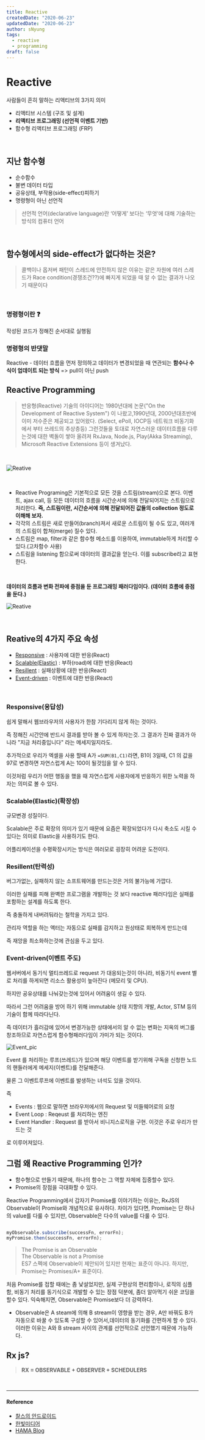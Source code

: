 ```yaml
---
title: Reactive
createdDate: "2020-06-23"
updatedDate: "2020-06-23"
author: sNyung
tags:
  - reactive
  - programming
draft: false
---
```


# Reactive

사람들이 흔히 말하는 리액티브의 3가지 의미

- 리액티브 시스템 (구조 및 설계)
- **리액티브 프로그래밍 (선언적 이벤트 기반)**
- 함수형 리액티브 프로그래밍 (FRP)

<br/>

## 지난 함수형

- 순수함수
- 불변 데이터 타입
- 공유상태, 부작용(side-effect)피하기
- 명령형이 아닌 선언적

> 선언적 언어(declarative language)란 ‘어떻게’ 보다는 ‘무엇’에 대해 기술하는 방식의 컴퓨터 언어

<br/>

## 함수형에서의 side-effect가 없다하는 것은?

> 콜백이나 옵저버 패턴이 스레드에 안전하지 않은 이유는 같은 자원에 여러 스레드가 Race condition(경쟁조건??)에 빠지게 되었을 때 알 수 없는 결과가 나오기 때문이다

<br/>

### 명령형이란 :question:

작성된 코드가 정해진 순서대로 실행됨

### 명령형의 반댓말

Reactive - 데이터 흐름을 먼저 정의하고 데이터가 변경되었을 때 연관되는 **함수나 수식이 업데이트 되는 방식** => pull이 아닌 push
<br/>

## **Reactive Programming**

> 반응형(Reactive) 기술의 아이디어는 1980년대에 논문("On the Development of Reactive System") 이 나왔고,1990년대, 2000년대초반에 이미 저수준은 제공되고 있어왔다. (Select, ePoll, IOCP등 네트워크 비동기화에서 부터 쓰레드의 추상층등) 그런것들을 토대로 자연스러운 데이터흐름을 다루는것에 대한 벽돌이 쌓아 올려져 RxJava, Node.js, Play(Akka Streaming), Microsoft Reactive Extensions 등이 생겨났다.

<br/>

![Reative](http://sculove.github.io/blog/2016/06/22/Reactive-Programming/stream.png)

<br/>

- Reactive Programing은 기본적으로 모든 것을 스트림(stream)으로 본다. 이벤트, ajax call, 등 모든 데이터의 흐름을 시간순서에 의해 전달되어지는 스트림으로 처리한다. **즉, 스트림이란, 시간순서에 의해 전달되어진 값들의 collection 정도로 이해해 보자.**
- 각각의 스트림은 새로 만들어(branch)져서 새로운 스트림이 될 수도 있고, 여러개의 스트림이 합쳐(merge) 질수 있다.
- 스트림은 map, filter과 같은 함수형 메소드를 이용하여, immutable하게 처리할 수 있다.(고차함수 사용)
- 스트림을 listening 함으로써 데이터의 결과값을 얻는다. 이를 subscribe라고 표현한다.

<br/>

**데이터의 흐름과 변화 전파에 중점을 둔 프로그래밍 패러다임이다. (데이터 흐름에 중점을 둔다.)**
<br/>

![Reative](http://sculove.github.io/blog/2016/06/22/Reactive-Programming/rxjs_stream.png)

<br/>

## Reative의 4가지 주요 속성

- [Responsive](#Responsive(응답성)) : 사용자에 대한 반응(React)
- [Scalable(Elastic)](#Scalable(Elastic)(확장성))  : 부하(road)에 대한 반응(React)
- [Resillent](#Resillent(탄력성)) : 실패상황에 대한 반응(React)
- [Event-driven](#Event-driven(이벤트-주도)) : 이벤트에 대한 반응(React)

<br/>

### Responsive(응답성)

쉽게 말해서 웹브라우저의 사용자가 한참 기다리지 않게 하는 것이다.
<br/>

즉 정해진 시간안에 반드시 결과를 받아 볼 수 있게 하자는것. 그 결과가 진짜 결과가 아니라 "지금 처리중입니다" 라는 메세지일지라도.
<br/>

추가적으로 우리가 엑셀을 사용 할때 A가 `=SUM(B1,C1)`라면, B1이 3일때, C1 의 값을 97로 변경하면 자연스럽게 A는 100이 될것임을 알 수 있다.
<br/>

이것처럼 우리가 어떤 행동을 했을 때 자연스럽게 사용자에게 반응하기 위한 노력을 하자는 의미로 볼 수 있다.
<br/>

### Scalable(Elastic)(확장성)

규모변경 성질이다.
<br/>

Scalable은 주로 확장의 의미가 있기 때문에 요즘은 확장되었다가 다시 축소도 시킬 수 있다는 의미로 Elastic을 사용하기도 한다.
<br/>

어플리케이션을 수평확장시키는 방식은 여러모로 굉장히 어려운 도전이다.
<br/>

### Resillent(탄력성)

버그가없는, 실패하지 않는 소프트웨어를 만드는것은 거의 불가능에 가깝다.
<br/>

이러한 실패를 피해 완벽한 프로그램을 개발하는 것 보다 reactive 패러다임은 실패를 포함하는 설계를 하도록 한다.
<br/>

즉 충돌하게 내버려둬라는 철학을 가지고 있다.
<br/>

관리자 역할을 하는 액터는 자동으로 실패를 감지하고 원상태로 회복하게 만드는데
<br/>

즉 재앙을 최소화하는것에 관심을 두고 있다.
<br/>

### Event-driven(이벤트 주도)

웹서버에서 동기식 멀티쓰레드로 request 가 대응되는것이 아니라, 비동기식 event 별로 처리를 하게되면 리소스 활용성이 높아진다 (메모리 및 CPU).
<br/>

하지만 공유상태를 나눠갖는것에 있어서 어려움이 생길 수 있다.
<br/>

따라서 그런 어려움을 방어 하기 위해 immutable 상태 지향의 개발, Actor, STM 등의 기술이 함께 따라다닌다.
<br/>

즉 데이터가 흘러감에 있어서 변경가능한 상태에서의 알 수 없는 변화는 지옥의 버그를 창조하므로 자연스럽게 함수형패러다임이 가미가 되는 것이다.
<br/>

![Event_pic](https://github.com/SeonHyungJo/FrontEnd-Dev/blob/master/assets/image/Event_Loop.png?raw=true)

Event 를 처리하는 루프(쓰레드)가 있으며 해당 이벤트를 받기위해 구독을 신청한 노드의 핸들러에게 메세지(이벤트)를 전달해준다.
<br/>

물론 그 이벤트루프에 이벤트를 발생하는 녀석도 있을 것이다.
<br/>

즉
<br/>

- Events : 웹으로 말하면 브라우저에서의 Request 및 미들웨어로의 요청
- Event Loop : Reqeust 를 처리하는 엔진
- Event Handler : Request 를 받아서 비니지스로직을 구현. 이것은 주로 우리가 만드는 것

로 이루어져있다.
<br/>

## 그럼 왜 Reactive Programming 인가?

- 함수형으로 만들기 때문에, 하나의 함수는 그 역할 자체에 집중할수 있다.
- Promise의 장점을 극대화할 수 있다.

Reactive Programming에서 갑자기 Promise를 이야기하는 이유는, RxJS의 Observable이 Promise와 개념적으로 유사하다. 차이가 있다면, Promise는 단 하나의 value를 다룰 수 있지만, Observable은 다수의 value를 다룰 수 있다.

```js

myObservable.subscribe(successFn, errorFn);
myPromise.then(successFn, errorFn);

```

> The Promise is an Observable<br/>
> The Observable is not a Promise<br/>
> ES7 스펙에 Observable이 제안되어 있지만 현재는 표준이 아니다. 하지만, Promise는 Promises/A+ 표준이다.

처음 Promise를 접할 때에는 좀 낯설었지만, 실제 구현상의 편리함이나, 로직의 심플함, 비동기 처리를 동기식으로 개발할 수 있는 장점 덕분에, 좀더 알아먹기 쉬운 코딩을 할수 있다. 익숙해지면, Observable은 Promise보다 더 강력하다.

- Observable은 A steam에 의해 B stream이 영향을 받는 경우, A만 바꿔도 B가 자동으로 바꿀 수 있도록 구성할 수 있어서,데이터의 동기화를 간편하게 할 수 있다. 이러한 이유는 A와 B stream 사이의 관계를 선언적으로 선언했기 때문에 가능하다.

## Rx js?

> **RX = OBSERVABLE + OBSERVER + SCHEDULERS**

<br/>

---

#### Reference

- [찰스의 안드로이드](https://www.charlezz.com/?p=189)
- [한빛미디어](http://www.hanbit.co.kr/media/channel/view.html?cms_code=CMS6076376207)
- [HAMA Blog](http://hamait.tistory.com/761)
